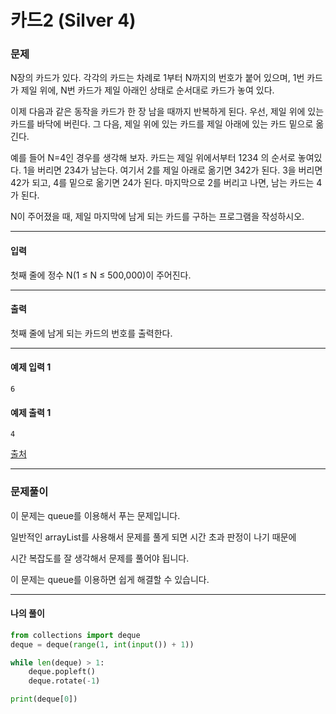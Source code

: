 # 카드2 (Silver 4)

### 문제

N장의 카드가 있다. 각각의 카드는 차례로 1부터 N까지의 번호가 붙어 있으며, 1번 카드가 제일 위에, N번 카드가 제일 아래인 상태로 순서대로 카드가 놓여 있다.   

이제 다음과 같은 동작을 카드가 한 장 남을 때까지 반복하게 된다. 우선, 제일 위에 있는 카드를 바닥에 버린다. 그 다음, 제일 위에 있는 카드를 제일 아래에 있는 카드 밑으로 옮긴다.   

예를 들어 N=4인 경우를 생각해 보자. 카드는 제일 위에서부터 1234 의 순서로 놓여있다. 1을 버리면 234가 남는다. 여기서 2를 제일 아래로 옮기면 342가 된다. 3을 버리면 42가 되고, 4를 밑으로 옮기면 24가 된다. 마지막으로 2를 버리고 나면, 남는 카드는 4가 된다.   

N이 주어졌을 때, 제일 마지막에 남게 되는 카드를 구하는 프로그램을 작성하시오.

---

#### 입력

첫째 줄에 정수 N(1 ≤ N ≤ 500,000)이 주어진다.

---

#### 출력

첫째 줄에 남게 되는 카드의 번호를 출력한다.

---

#### 예제 입력 1
~~~
6
~~~

#### 예제 출력 1
~~~
4
~~~

[출처](https://www.acmicpc.net/problem/2164)

---

### 문제풀이

이 문제는 queue를 이용해서 푸는 문제입니다.   

일반적인 arrayList를 사용해서 문제를 풀게 되면 시간 초과 판정이 나기 때문에   

시간 복잡도를 잘 생각해서 문제를 풀어야 됩니다.   

이 문제는 queue를 이용하면 쉽게 해결할 수 있습니다.

---

#### 나의 풀이

~~~python
from collections import deque
deque = deque(range(1, int(input()) + 1))

while len(deque) > 1:
    deque.popleft()
    deque.rotate(-1)

print(deque[0])
~~~
